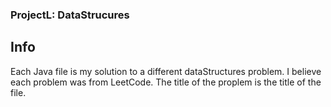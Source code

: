 ### ProjectL: DataStrucures

## Info
Each Java file is my solution to a different dataStructures problem. I believe each problem was from LeetCode. The title of the proplem is the title of the file.
